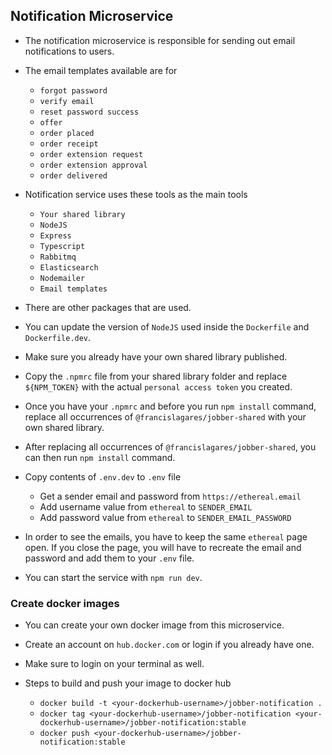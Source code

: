 ## Notification Microservice

* The notification microservice is responsible for sending out email notifications to users.

* The email templates available are for
  * `forgot password`
  * `verify email`
  * `reset password success`
  * `offer`
  * `order placed`
  * `order receipt`
  * `order extension request`
  * `order extension approval`
  * `order delivered`

* Notification service uses these tools as the main tools
  * `Your shared library`
  * `NodeJS`
  * `Express`
  * `Typescript`
  * `Rabbitmq`
  * `Elasticsearch`
  * `Nodemailer`
  * `Email templates`
* There are other packages that are used.

* You can update the version of `NodeJS` used inside the `Dockerfile` and `Dockerfile.dev`.

* Make sure you already have your own shared library published.

* Copy the `.npmrc` file from your shared library folder and replace `${NPM_TOKEN}` with the actual `personal access token` you created.

* Once you have your `.npmrc` and before you run `npm install` command, replace all occurrences of `@francislagares/jobber-shared` with your own shared library.

* After replacing all occurrences of `@francislagares/jobber-shared`, you can then run `npm install` command.

* Copy contents of `.env.dev` to `.env` file
  * Get a sender email and password from `https://ethereal.email`
  * Add username value from `ethereal` to `SENDER_EMAIL`
  * Add password value from `ethereal` to `SENDER_EMAIL_PASSWORD`

* In order to see the emails, you have to keep the same `ethereal` page open. If you close the page, you will have to recreate the email and password and add them to your `.env` file.

* You can start the service with `npm run dev`.

### Create docker images
* You can create your own docker image from this microservice.

* Create an account on `hub.docker.com` or login if you already have one.

* Make sure to login on your terminal as well.

* Steps to build and push your image to docker hub
  * `docker build -t <your-dockerhub-username>/jobber-notification .`
  * `docker tag <your-dockerhub-username>/jobber-notification <your-dockerhub-username>/jobber-notification:stable`
  * `docker push <your-dockerhub-username>/jobber-notification:stable`